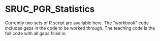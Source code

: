 # SRUC_PGR_Statistics

Currently two sets of R script are available here. The "workbook" code includes gaps in the code to be worked through. The teaching code is the full code with all gaps filled in.
